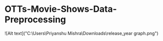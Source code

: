 # OTTs-Movie-Shows-Data-Preprocessing

![Alt text]("C:\Users\Priyanshu Mishra\Downloads\release_year graph.png")
